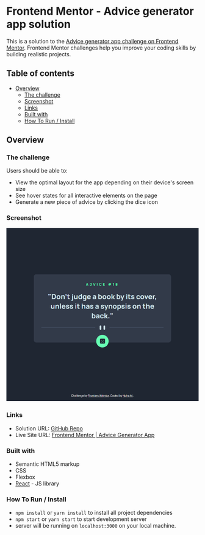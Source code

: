 # Frontend Mentor - Advice generator app solution

This is a solution to the [Advice generator app challenge on Frontend Mentor](https://www.frontendmentor.io/challenges/advice-generator-app-QdUG-13db). Frontend Mentor challenges help you improve your coding skills by building realistic projects.

## Table of contents

- [Overview](#overview)
  - [The challenge](#the-challenge)
  - [Screenshot](#screenshot)
  - [Links](#links)
  - [Built with](#built-with)
  - [How To Run / Install](#how-to-run)

## Overview

### The challenge

Users should be able to:

- View the optimal layout for the app depending on their device's screen size
- See hover states for all interactive elements on the page
- Generate a new piece of advice by clicking the dice icon

### Screenshot

![](./screenshot.png)

### Links

- Solution URL: [GitHub Repo](https://github.com/NohaaAa/frontend-mentor-challenge-advice-generator-app)
- Live Site URL: [Frontend Mentor | Advice Generator App](https://frontend-mentor-challenge-advice-generator-app.vercel.app/)


### Built with

- Semantic HTML5 markup
- CSS
- Flexbox
- [React](https://reactjs.org/) - JS library

### How To Run / Install

- `npm install` or `yarn install` to install all project dependencies
- `npm start` or `yarn start` to start development server
- server will be running on `localhost:3000` on your local  machine.